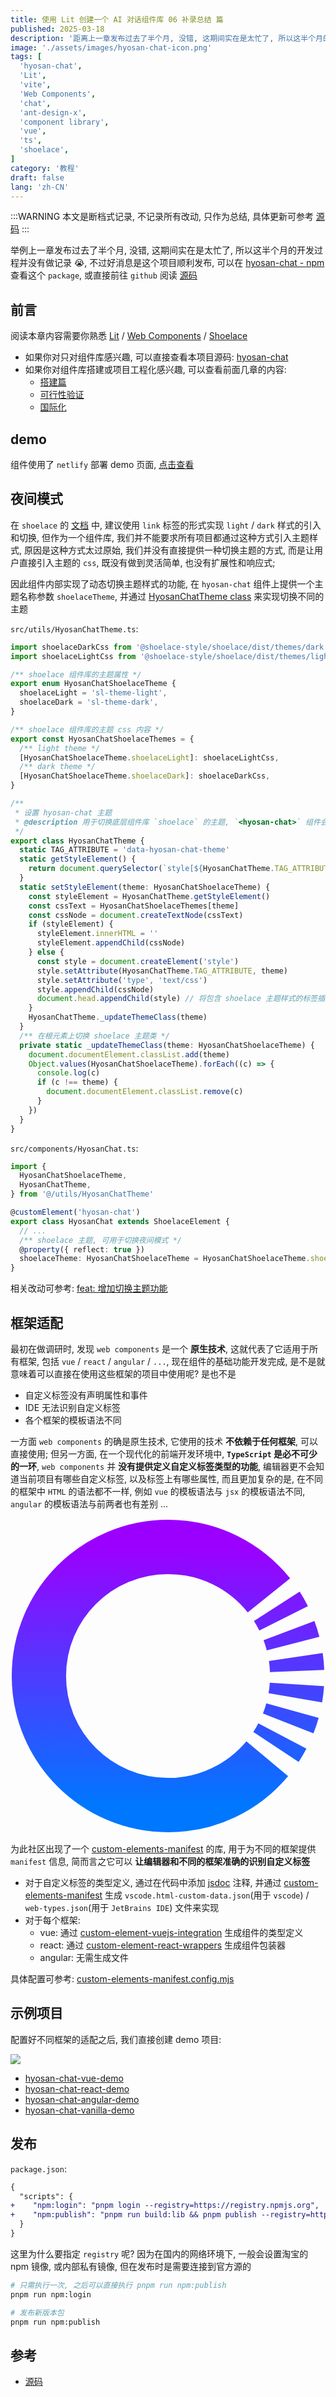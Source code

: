 ```yaml
---
title: 使用 Lit 创建一个 AI 对话组件库 06 补录总结 篇
published: 2025-03-18
description: '距离上一章发布过去了半个月, 没错, 这期间实在是太忙了, 所以这半个月的开发过程并没有做记录'
image: './assets/images/hyosan-chat-icon.png'
tags: [
  'hyosan-chat',
  'Lit',
  'vite',
  'Web Components',
  'chat',
  'ant-design-x',
  'component library',
  'vue',
  'ts',
  'shoelace',
]
category: '教程'
draft: false 
lang: 'zh-CN'
---
```


:::WARNING
本文是断档式记录, 不记录所有改动, 只作为总结, 具体更新可参考 [源码](https://github.com/SublimeCT/hyosan-chat)
:::

举例上一章发布过去了半个月, 没错, 这期间实在是太忙了, 所以这半个月的开发过程并没有做记录 😭, 不过好消息是这个项目顺利发布, 可以在 [hyosan-chat - npm](https://www.npmjs.com/package/hyosan-chat) 查看这个 `package`, 或直接前往 `github` 阅读 [源码](https://github.com/SublimeCT/hyosan-chat)

## 前言
阅读本章内容需要你熟悉 [Lit](https://lit.dev) / [Web Components](../web-compnoents/) / [Shoelace](https://shoelace.style)

- 如果你对只对组件库感兴趣, 可以直接查看本项目源码: [hyosan-chat](https://github.com/SublimeCT/hyosan-chat)
- 如果你对组件库搭建或项目工程化感兴趣, 可以查看前面几章的内容:
  - [搭建篇](../hyosan-chat-01-create)
  - [可行性验证](/hyosan-chat-03-feasibility)
  - [国际化](../hyosan-chat-04-i18n)

## demo
组件使用了 `netlify` 部署 demo 页面, [点击查看](snazzy-khapse-06e16b.netlify.app/)

## 夜间模式
在 `shoelace` 的 [文档](https://shoelace.style/getting-started/installation#light-and-dark-theme) 中, 建议使用 `link` 标签的形式实现 `light` / `dark` 样式的引入和切换, 但作为一个组件库, 我们并不能要求所有项目都通过这种方式引入主题样式, 原因是这种方式太过原始, 我们并没有直接提供一种切换主题的方式, 而是让用户直接引入主题的 `css`, 既没有做到灵活简单, 也没有扩展性和响应式;

因此组件内部实现了动态切换主题样式的功能, 在 `hyosan-chat` 组件上提供一个主题名称参数 `shoelaceTheme`, 并通过 [HyosanChatTheme class](https://github.com/SublimeCT/hyosan-chat/blob/main/src/utils/HyosanChatTheme.ts) 来实现切换不同的主题

`src/utils/HyosanChatTheme.ts`:
```typescript
import shoelaceDarkCss from '@shoelace-style/shoelace/dist/themes/dark.css?inline'
import shoelaceLightCss from '@shoelace-style/shoelace/dist/themes/light.css?inline'

/** shoelace 组件库的主题属性 */
export enum HyosanChatShoelaceTheme {
  shoelaceLight = 'sl-theme-light',
  shoelaceDark = 'sl-theme-dark',
}

/** shoelace 组件库的主题 css 内容 */
export const HyosanChatShoelaceThemes = {
  /** light theme */
  [HyosanChatShoelaceTheme.shoelaceLight]: shoelaceLightCss,
  /** dark theme */
  [HyosanChatShoelaceTheme.shoelaceDark]: shoelaceDarkCss,
}

/**
 * 设置 hyosan-chat 主题
 * @description 用于切换底层组件库 `shoelace` 的主题, `<hyosan-chat>` 组件会根据 `shoelaceTheme` 的值自动切换主题
 */
export class HyosanChatTheme {
  static TAG_ATTRIBUTE = 'data-hyosan-chat-theme'
  static getStyleElement() {
    return document.querySelector(`style[${HyosanChatTheme.TAG_ATTRIBUTE}]`)
  }
  static setStyleElement(theme: HyosanChatShoelaceTheme) {
    const styleElement = HyosanChatTheme.getStyleElement()
    const cssText = HyosanChatShoelaceThemes[theme]
    const cssNode = document.createTextNode(cssText)
    if (styleElement) {
      styleElement.innerHTML = ''
      styleElement.appendChild(cssNode)
    } else {
      const style = document.createElement('style')
      style.setAttribute(HyosanChatTheme.TAG_ATTRIBUTE, theme)
      style.setAttribute('type', 'text/css')
      style.appendChild(cssNode)
      document.head.appendChild(style) // 将包含 shoelace 主题样式的标签插入到 head 中
    }
    HyosanChatTheme._updateThemeClass(theme)
  }
  /** 在根元素上切换 shoelace 主题类 */
  private static _updateThemeClass(theme: HyosanChatShoelaceTheme) {
    document.documentElement.classList.add(theme)
    Object.values(HyosanChatShoelaceTheme).forEach((c) => {
      console.log(c)
      if (c !== theme) {
        document.documentElement.classList.remove(c)
      }
    })
  }
}
```

`src/components/HyosanChat.ts`:
```typescript
import {
  HyosanChatShoelaceTheme,
  HyosanChatTheme,
} from '@/utils/HyosanChatTheme'

@customElement('hyosan-chat')
export class HyosanChat extends ShoelaceElement {
  // ...
  /** shoelace 主题, 可用于切换夜间模式 */
  @property({ reflect: true })
  shoelaceTheme: HyosanChatShoelaceTheme = HyosanChatShoelaceTheme.shoelaceLight 
}
```

相关改动可参考: [feat: 增加切换主题功能](https://github.com/SublimeCT/hyosan-chat/commit/f12f97ff972875adf1c305c2695d36d6c8737c72)

## 框架适配
最初在做调研时, 发现 `web components` 是一个 **原生技术**, 这就代表了它适用于所有框架, 包括 `vue` / `react` / `angular` / `...`, 现在组件的基础功能开发完成, 是不是就意味着可以直接在使用这些框架的项目中使用呢? 是也不是

- 自定义标签没有声明属性和事件
- IDE 无法识别自定义标签
- 各个框架的模板语法不同

一方面 `web components` 的确是原生技术, 它使用的技术 **不依赖于任何框架**, 可以直接使用; 但另一方面, 在一个现代化的前端开发环境中, **`TypeScript` 是必不可少的一环**, `web components` 并 **没有提供定义自定义标签类型的功能**, 编辑器更不会知道当前项目有哪些自定义标签, 以及标签上有哪些属性, 而且更加复杂的是, 在不同的框架中 `HTML` 的语法都不一样, 例如 `vue` 的模板语法与 `jsx` 的模板语法不同, `angular` 的模板语法与前两者也有差别 ...

<svg xmlns="http://www.w3.org/2000/svg" xmlns:xlink="http://www.w3.org/1999/xlink" viewBox="0 0 244 244" version="1.1" alt="open-wc" class="logo"><defs><linearGradient x1="50%" y1="0%" x2="50%" y2="100%" id="linearGradient-1"><stop stop-color="#9B00FF" offset="0%"/><stop stop-color="#0077FF" offset="100%"/></linearGradient><g stroke="none" stroke-width="1" fill="none" fill-rule="evenodd" id="logo"><path d="M205.639259,176.936244 C207.430887,174.217233 209.093339,171.405629 210.617884,168.510161 M215.112174,158.724316 C216.385153,155.50304 217.495621,152.199852 218.433474,148.824851 M220.655293,138.874185 C221.231935,135.482212 221.637704,132.03207 221.863435,128.532919 M222,118.131039 C221.860539,114.466419 221.523806,110.85231 221.000113,107.299021 M218.885321,96.8583653 C218.001583,93.4468963 216.942225,90.1061026 215.717466,86.8461994 M211.549484,77.3039459 C209.957339,74.1238901 208.200597,71.0404957 206.290425,68.0649233 M200.180513,59.5598295 C181.848457,36.6639805 153.655709,22 122.036748,22 C66.7879774,22 22,66.771525 22,122 C22,177.228475 66.7879774,222 122.036748,222 C152.914668,222 180.52509,208.015313 198.875424,186.036326" stroke="url(#linearGradient-1)" stroke-width="42.0804674"/></g></defs><use xlink:href="#logo"/></svg>

为此社区出现了一个 [custom-elements-manifest](https://custom-elements-manifest.open-wc.org/) 的库, 用于为不同的框架提供 `manifest` 信息, 简而言之它可以 **让编辑器和不同的框架准确的识别自定义标签**

- 对于自定义标签的类型定义, 通过在代码中添加 [jsdoc](https://jsdoc.app/) 注释, 并通过 [custom-elements-manifest](https://custom-elements-manifest.open-wc.org/) 生成 `vscode.html-custom-data.json`(用于 `vscode`) / `web-types.json`(用于 `JetBrains IDE`) 文件来实现
- 对于每个框架:
  - vue: 通过 [custom-element-vuejs-integration](https://www.npmjs.com/package/custom-element-vuejs-integration) 生成组件的类型定义
  - react: 通过 [custom-element-react-wrappers](https://www.npmjs.com/package/custom-element-react-wrappers) 生成组件包装器
  - angular: 无需生成文件

具体配置可参考: [custom-elements-manifest.config.mjs](https://github.com/SublimeCT/hyosan-chat/blob/main/custom-elements-manifest.config.mjs)

## 示例项目
配置好不同框架的适配之后, 我们直接创建 demo 项目:

![](./assets/images/hyosan-chat-demo-projects.png)

- [hyosan-chat-vue-demo](https://github.com/SublimeCT/hyosan-chat-vue-demo)
- [hyosan-chat-react-demo](https://github.com/SublimeCT/hyosan-chat-react-demo)
- [hyosan-chat-angular-demo](https://github.com/SublimeCT/hyosan-chat-angular-demo)
- [hyosan-chat-vanilla-demo](https://github.com/SublimeCT/hyosan-chat-vanilla-demo)

## 发布
`package.json`:
```diff
{
  "scripts": {
+    "npm:login": "pnpm login --registry=https://registry.npmjs.org",
+    "npm:publish": "pnpm run build:lib && pnpm publish --registry=https://registry.npmjs.org",
  }
}
```

这里为什么要指定 `registry` 呢? 因为在国内的网络环境下, 一般会设置淘宝的 npm 镜像, 或内部私有镜像, 但在发布时是需要连接到官方源的

```bash
# 只需执行一次, 之后可以直接执行 pnpm run npm:publish
pnpm run npm:login

# 发布新版本包
pnpm run npm:publish
```

## 参考
- [源码](https://github.com/SublimeCT/hyosan-chat)
